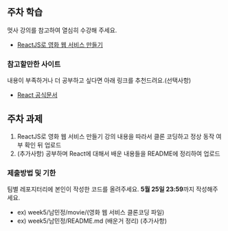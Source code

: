 ## 주차 학습
멋사 강의를 참고하여 열심히 수강해 주세요. 
- [ReactJS로 영화 웹 서비스 만들기](https://nomadcoders.co/react-fundamentals)

### 참고할만한 사이트
내용이 부족하거나 더 공부하고 싶다면 아래 링크를 추천드려요.(선택사항)
- [React 공식문서](https://ko.reactjs.org/tutorial/tutorial.html)

## 주차 과제
1. ReactJS로 영화 웹 서비스 만들기 강의 내용을 따라서 클론 코딩하고 정상 동작 여부 확인 뒤 업로드
2. (추가사항) 공부하며 React에 대해서 배운 내용들을 README에 정리하여 업로드
   
### 제출방법 및 기한
팀별 레포지터리에 본인이 작성한 코드를 올려주세요. 
**5월 25일 23:59**까지 작성해주세요.
- ex) week5/남민정/movie/(영화 웹 서비스 클론코딩 파일)
- ex) week5/남민정/README.md (배운거 정리) (추가사항)